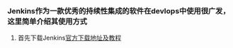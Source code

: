 ### Jenkins作为一款优秀的持续性集成的软件在devlops中使用很广发，这里简单介绍其使用方式
1. 首先下载Jenkins[官方下载地址及教程](https://jenkins.io/download/)
